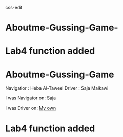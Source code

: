 css-edit
# Aboutme-Gussing-Game-
# Lab4 function added
# Aboutme-Gussing-Game

 Navigatior : Heba Al-Taweel
 Driver : Saja Malkawi


I was Navigator on: 
[Saja](https://github.com/saja123321/guessing-game.git)



I was Driver on: [My own](https://github.com/hebahome/Aboutme-Gussing-Game-.git)

# Lab4 function added

